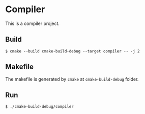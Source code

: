 # Compiler
This is a compiler project.

## Build
```
$ cmake --build cmake-build-debug --target compiler -- -j 2
```

## Makefile
The makefile is generated by `cmake` at `cmake-build-debug` folder.

## Run
```
$ ./cmake-build-debug/compiler
```